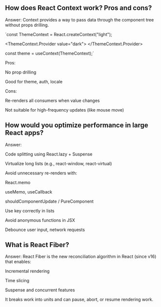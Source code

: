 ## How does React Context work? Pros and cons?

Answer:
Context provides a way to pass data through the component tree without props drilling.

`const ThemeContext = React.createContext("light");

<ThemeContext.Provider value="dark">
  <App />
</ThemeContext.Provider>

const theme = useContext(ThemeContext);`


Pros:

No prop drilling

Good for theme, auth, locale

Cons:

Re-renders all consumers when value changes

Not suitable for high-frequency updates (like mouse move)

## How would you optimize performance in large React apps?
Answer:

Code splitting using React.lazy + Suspense

Virtualize long lists (e.g., react-window, react-virtual)

Avoid unnecessary re-renders with:

React.memo

useMemo, useCallback

shouldComponentUpdate / PureComponent

Use key correctly in lists

Avoid anonymous functions in JSX

Debounce user input, network requests


## What is React Fiber?

Answer:
React Fiber is the new reconciliation algorithm in React (since v16) that enables:

Incremental rendering

Time slicing

Suspense and concurrent features

It breaks work into units and can pause, abort, or resume rendering work.